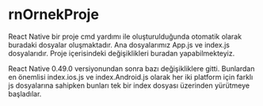 # rnOrnekProje

React Native bir proje cmd yardımı ile oluşturulduğunda otomatik olarak buradaki dosyalar oluşmaktadır. Ana dosyalarımız App.js ve index.js dosyalarıdır. Proje içerisindeki değişiklikleri buradan yapabilmekteyiz.

React Native 0.49.0 versiyonundan sonra bazı değişikliklere gitti. Bunlardan en önemlisi index.ios.js ve index.Android.js olarak her iki platform için farklı js dosyalarına sahipken bunları tek bir index dosyası üzerinden yürütmeye başladılar.

